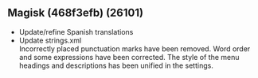 ## Magisk (468f3efb) (26101)
- Update/refine Spanish translations
- Update strings.xml<br>Incorrectly placed punctuation marks have been removed. Word order and some expressions have been corrected. The style of the menu headings and descriptions has been unified in the settings.
